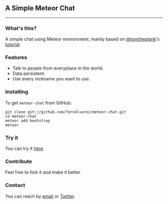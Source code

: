 ## A Simple Meteor Chat
- - -

### What's this?

A simple chat using Meteor environment, mainly based on [@tomtheplank](http://twitter.com/tomtheplank)'s [tutorial](https://vimeo.com/40300075).

### Features

  * Talk to people from everyplace in the world.
  * Data persistent.
  * Use every nickname you want to use.

### Installing

To get `meteor-chat` from GitHub:

    git clone git://github.com/fern4lvarez/meteor-chat.git
    cd meteor-chat
    meteor add bootstrap
    meteor

### Try it

You can try it [here](http://fern4lvarez-chat.meteor.com).

### Contribute

Feel free to fork it and make it better.

### Contact

You can reach by [email](alvarez.calleja.fernando@gmail.com) or [Twitter](http://twitter.com/fern4lvarez).